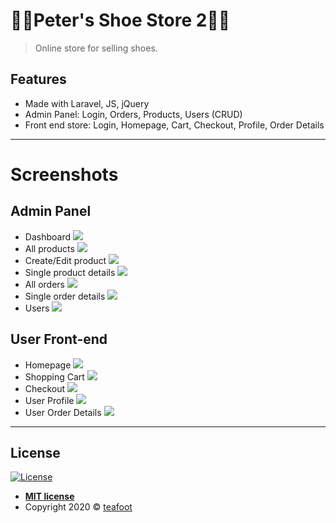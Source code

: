 # 👞👞Peter's Shoe Store 2👟👟
> Online store for selling shoes.

## Features

- Made with Laravel, JS, jQuery
- Admin Panel: Login, Orders, Products, Users (CRUD)
- Front end store: Login, Homepage, Cart, Checkout, Profile, Order Details

---

# Screenshots

## Admin Panel
- Dashboard
![](images/1.1.1.jpg)
- All products
![](images/1.1.2.jpg)
- Create/Edit product
![](images/1.1.3.jpg)
- Single product details
![](images/1.1.4.jpg)
- All orders
![](images/1.2.1.jpg)
- Single order details
![](images/1.2.2.jpg)
- Users
![](images/1.3.1.jpg)

## User Front-end
- Homepage
![](images/2.1.1.jpg)
- Shopping Cart
![](images/2.1.2.jpg)
- Checkout
![](images/2.1.3.jpg)
- User Profile
![](images/2.2.1.jpg)
- User Order Details
![](images/2.2.2.jpg)

---

## License

[![License](http://img.shields.io/:license-mit-blue.svg?style=flat-square)](http://badges.mit-license.org)

- **[MIT license](http://opensource.org/licenses/mit-license.php)**
- Copyright 2020 © <a href="https://github.com/teafoot" target="_blank">teafoot</a>